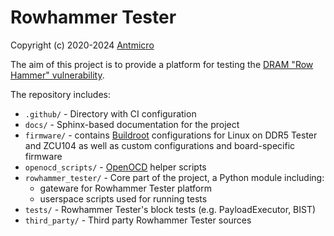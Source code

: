# Rowhammer Tester

Copyright (c) 2020-2024 [Antmicro](https://www.antmicro.com)

The aim of this project is to provide a platform for testing the [DRAM "Row Hammer" vulnerability](https://users.ece.cmu.edu/~yoonguk/papers/kim-isca14.pdf).

The repository includes:

* `.github/` - Directory with CI configuration
* `docs/` - Sphinx-based documentation for the project
* `firmware/` - contains [Buildroot](https://github.com/buildroot/buildroot) configurations for Linux on DDR5 Tester and ZCU104 as well as custom configurations and board-specific firmware
* `openocd_scripts/` - [OpenOCD](https://github.com/openocd-org/openocd) helper scripts
* `rowhammer_tester/` - Core part of the project, a Python module including:
  * gateware for Rowhammer Tester platform
  * userspace scripts used for running tests
* `tests/` - Rowhammer Tester's block tests (e.g. PayloadExecutor, BIST)
* `third_party/` - Third party Rowhammer Tester sources

